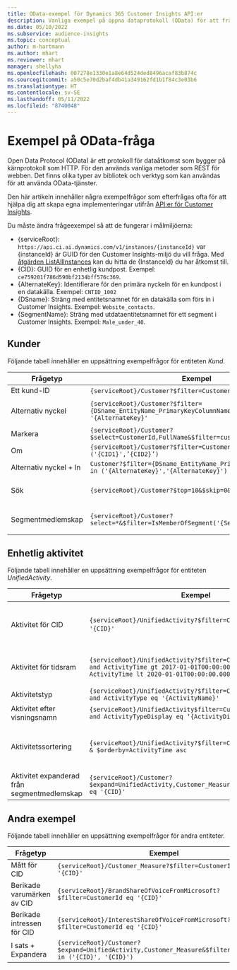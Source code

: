 ```yaml
---
title: OData-exempel för Dynamics 365 Customer Insights API:er
description: Vanliga exempel på öppna dataprotokoll (OData) för att fråga API:erna för Customer Insights för att granska data.
ms.date: 05/10/2022
ms.subservice: audience-insights
ms.topic: conceptual
author: m-hartmann
ms.author: mhart
ms.reviewer: mhart
manager: shellyha
ms.openlocfilehash: 007278e1330e1a8e64d524ded8496acaf83b874c
ms.sourcegitcommit: a50c5e70d2baf4db41a349162fd1b1f84c3e03b6
ms.translationtype: HT
ms.contentlocale: sv-SE
ms.lasthandoff: 05/11/2022
ms.locfileid: "8740048"
---
```

# <a name="odata-query-examples"></a>Exempel på OData-fråga

Open Data Protocol (OData) är ett protokoll för dataåtkomst som bygger på kärnprotokoll som HTTP. För den används vanliga metoder som REST för webben. Det finns olika typer av bibliotek och verktyg som kan användas för att använda OData-tjänster.

Den här artikeln innehåller några exempelfrågor som efterfrågas ofta för att hjälpa dig att skapa egna implementeringar utifrån [API:er för Customer Insights](apis.md).

Du måste ändra frågeexempel så att de fungerar i målmiljöerna: 

- {serviceRoot}: `https://api.ci.ai.dynamics.com/v1/instances/{instanceId}` var {instanceId} är GUID för den Customer Insights-miljö du vill fråga. Med [åtgärden ListAllInstances](https://developer.ci.ai.dynamics.com/api-details#api=CustomerInsights&operation=Get-all-instances) kan du hitta de {InstanceId} du har åtkomst till.
- {CID}: GUID för en enhetlig kundpost. Exempel: `ce759201f786d590bf2134bff576c369`.
- {AlternateKey}: Identifierare för den primära nyckeln för en kundpost i en datakälla. Exempel: `CNTID_1002`
- {DSname}: Sträng med entitetsnamnet för en datakälla som förs in i Customer Insights. Exempel: `Website_contacts`.
- {SegmentName}: Sträng med utdataentitetsnamnet för ett segment i Customer Insights. Exempel: `Male_under_40`.

## <a name="customer"></a>Kunder

Följande tabell innehåller en uppsättning exempelfrågor för entiteten *Kund*.


|Frågetyp |Exempel  | Kommentar  |
|---------|---------|---------|
|Ett kund-ID     | `{serviceRoot}/Customer?$filter=CustomerId eq '{CID}'`          |  |
|Alternativ nyckel    | `{serviceRoot}/Customer?$filter={DSname_EntityName_PrimaryKeyColumnName} eq '{AlternateKey}' `         |  Alternativa nycklar finns kvar i en enhetlig kundentitet       |
|Markera   | `{serviceRoot}/Customer?$select=CustomerId,FullName&$filter=customerid eq '1'`        |         |
|Om    | `{serviceRoot}/Customer?$filter=CustomerId in ('{CID1}',’{CID2}’)`        |         |
|Alternativ nyckel + In   | `Customer?$filter={DSname_EntityName_PrimaryKeyColumnName} in ('{AlternateKey}','{AlternateKey}')`         |         |
|Sök  | `{serviceRoot}/Customer?$top=10&$skip=0&$search="string"`        |   Returnerar de tio översta resultaten för en söksträng      |
|Segmentmedlemskap  | `{serviceRoot}/Customer?select=*&$filter=IsMemberOfSegment('{SegmentName}')&$top=10  `     | Returnerar ett antal rader från segmenteringsentiteten.      |

## <a name="unified-activity"></a>Enhetlig aktivitet

Följande tabell innehåller en uppsättning exempelfrågor för entiteten *UnifiedActivity*.

|Frågetyp |Exempel  | Kommentar  |
|---------|---------|---------|
|Aktivitet för CID     | `{serviceRoot}/UnifiedActivity?$filter=CustomerId eq '{CID}'`          | Visar aktiviteter för en specifik kundprofil |
|Aktivitet för tidsram    | `{serviceRoot}/UnifiedActivity?$filter=CustomerId eq '{CID}' and ActivityTime gt 2017-01-01T00:00:00.000Z and ActivityTime lt 2020-01-01T00:00:00.000Z`     |  Aktiviteter i en kundprofil i en tidsram       |
|Aktivitetstyp    |   `{serviceRoot}/UnifiedActivity?$filter=CustomerId eq '{CID}' and ActivityType eq '{ActivityName}'`        |         |
|Aktivitet efter visningsnamn     | `{serviceRoot}/UnifiedActivity$filter=CustomerId eq ‘{CID}’ and ActivityTypeDisplay eq ‘{ActivityDisplayName}’ `        | |
|Aktivitetssortering    | `{serviceRoot}/UnifiedActivity?$filter=CustomerId eq ‘{CID}’ & $orderby=ActivityTime asc`     |  Sortera aktiviteter i stigande eller fallande       |
|Aktivitet expanderad från segmentmedlemskap  |   `{serviceRoot}/Customer?$expand=UnifiedActivity,Customer_Measure&$filter=CustomerId eq '{CID}'`     |         |

## <a name="other-examples"></a>Andra exempel

Följande tabell innehåller en uppsättning exempelfrågor för andra entiteter.

|Frågetyp |Exempel  | Kommentar  |
|---------|---------|---------|
|Mått för CID    | `{serviceRoot}/Customer_Measure?$filter=CustomerId eq '{CID}'`          |  |
|Berikade varumärken av CID    | `{serviceRoot}/BrandShareOfVoiceFromMicrosoft?$filter=CustomerId eq '{CID}'`  |       |
|Berikade intressen för CID    |   `{serviceRoot}/InterestShareOfVoiceFromMicrosoft?$filter=CustomerId eq '{CID}'`       |         |
|I sats + Expandera     | `{serviceRoot}/Customer?$expand=UnifiedActivity,Customer_Measure&$filter=CustomerId in ('{CID}', '{CID}')`         | |
